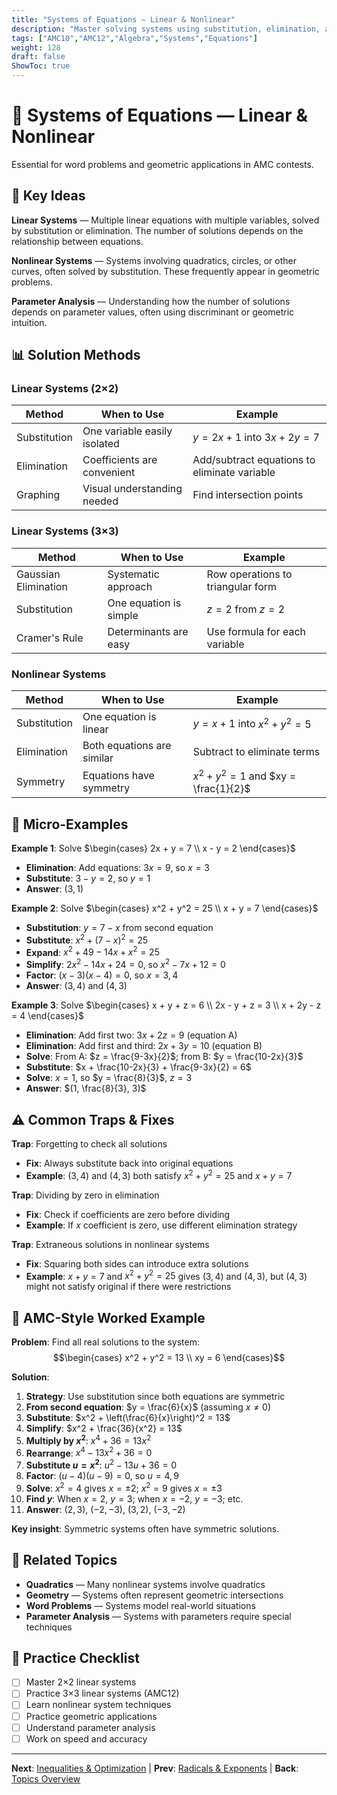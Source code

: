 ```yaml
---
title: "Systems of Equations — Linear & Nonlinear"
description: "Master solving systems using substitution, elimination, and special techniques for nonlinear systems."
tags: ["AMC10","AMC12","Algebra","Systems","Equations"]
weight: 128
draft: false
ShowToc: true
---
```


# 🎯 Systems of Equations — Linear & Nonlinear

Essential for word problems and geometric applications in AMC contests.

## 🎯 Key Ideas

**Linear Systems** — Multiple linear equations with multiple variables, solved by substitution or elimination. The number of solutions depends on the relationship between equations.

**Nonlinear Systems** — Systems involving quadratics, circles, or other curves, often solved by substitution. These frequently appear in geometric problems.

**Parameter Analysis** — Understanding how the number of solutions depends on parameter values, often using discriminant or geometric intuition.

## 📊 Solution Methods

### Linear Systems (2×2)
| Method | When to Use | Example |
|--------|-------------|---------|
| Substitution | One variable easily isolated | $y = 2x + 1$ into $3x + 2y = 7$ |
| Elimination | Coefficients are convenient | Add/subtract equations to eliminate variable |
| Graphing | Visual understanding needed | Find intersection points |

### Linear Systems (3×3)
| Method | When to Use | Example |
|--------|-------------|---------|
| Gaussian Elimination | Systematic approach | Row operations to triangular form |
| Substitution | One equation is simple | $z = 2$ from $z = 2$ |
| Cramer's Rule | Determinants are easy | Use formula for each variable |

### Nonlinear Systems
| Method | When to Use | Example |
|--------|-------------|---------|
| Substitution | One equation is linear | $y = x + 1$ into $x^2 + y^2 = 5$ |
| Elimination | Both equations are similar | Subtract to eliminate terms |
| Symmetry | Equations have symmetry | $x^2 + y^2 = 1$ and $xy = \frac{1}{2}$ |

## 🎯 Micro-Examples

**Example 1**: Solve $\begin{cases} 2x + y = 7 \\ x - y = 2 \end{cases}$
- **Elimination**: Add equations: $3x = 9$, so $x = 3$
- **Substitute**: $3 - y = 2$, so $y = 1$
- **Answer**: $(3, 1)$

**Example 2**: Solve $\begin{cases} x^2 + y^2 = 25 \\ x + y = 7 \end{cases}$
- **Substitution**: $y = 7 - x$ from second equation
- **Substitute**: $x^2 + (7-x)^2 = 25$
- **Expand**: $x^2 + 49 - 14x + x^2 = 25$
- **Simplify**: $2x^2 - 14x + 24 = 0$, so $x^2 - 7x + 12 = 0$
- **Factor**: $(x-3)(x-4) = 0$, so $x = 3, 4$
- **Answer**: $(3, 4)$ and $(4, 3)$

**Example 3**: Solve $\begin{cases} x + y + z = 6 \\ 2x - y + z = 3 \\ x + 2y - z = 4 \end{cases}$
- **Elimination**: Add first two: $3x + 2z = 9$ (equation A)
- **Elimination**: Add first and third: $2x + 3y = 10$ (equation B)
- **Solve**: From A: $z = \frac{9-3x}{2}$; from B: $y = \frac{10-2x}{3}$
- **Substitute**: $x + \frac{10-2x}{3} + \frac{9-3x}{2} = 6$
- **Solve**: $x = 1$, so $y = \frac{8}{3}$, $z = 3$
- **Answer**: $(1, \frac{8}{3}, 3)$

## ⚠️ Common Traps & Fixes

**Trap**: Forgetting to check all solutions
- **Fix**: Always substitute back into original equations
- **Example**: $(3, 4)$ and $(4, 3)$ both satisfy $x^2 + y^2 = 25$ and $x + y = 7$

**Trap**: Dividing by zero in elimination
- **Fix**: Check if coefficients are zero before dividing
- **Example**: If $x$ coefficient is zero, use different elimination strategy

**Trap**: Extraneous solutions in nonlinear systems
- **Fix**: Squaring both sides can introduce extra solutions
- **Example**: $x + y = 7$ and $x^2 + y^2 = 25$ gives $(3,4)$ and $(4,3)$, but $(4,3)$ might not satisfy original if there were restrictions

## 🎯 AMC-Style Worked Example

**Problem**: Find all real solutions to the system:
$$\begin{cases} x^2 + y^2 = 13 \\ xy = 6 \end{cases}$$

**Solution**:
1. **Strategy**: Use substitution since both equations are symmetric
2. **From second equation**: $y = \frac{6}{x}$ (assuming $x \neq 0$)
3. **Substitute**: $x^2 + \left(\frac{6}{x}\right)^2 = 13$
4. **Simplify**: $x^2 + \frac{36}{x^2} = 13$
5. **Multiply by $x^2$**: $x^4 + 36 = 13x^2$
6. **Rearrange**: $x^4 - 13x^2 + 36 = 0$
7. **Substitute $u = x^2$**: $u^2 - 13u + 36 = 0$
8. **Factor**: $(u-4)(u-9) = 0$, so $u = 4, 9$
9. **Solve**: $x^2 = 4$ gives $x = \pm 2$; $x^2 = 9$ gives $x = \pm 3$
10. **Find $y$**: When $x = 2$, $y = 3$; when $x = -2$, $y = -3$; etc.
11. **Answer**: $(2, 3)$, $(-2, -3)$, $(3, 2)$, $(-3, -2)$

**Key insight**: Symmetric systems often have symmetric solutions.

## 🔗 Related Topics

- **Quadratics** — Many nonlinear systems involve quadratics
- **Geometry** — Systems often represent geometric intersections
- **Word Problems** — Systems model real-world situations
- **Parameter Analysis** — Systems with parameters require special techniques

## 📝 Practice Checklist

- [ ] Master 2×2 linear systems
- [ ] Practice 3×3 linear systems (AMC12)
- [ ] Learn nonlinear system techniques
- [ ] Practice geometric applications
- [ ] Understand parameter analysis
- [ ] Work on speed and accuracy

---

**Next**: [Inequalities & Optimization](inequalities-and-optimization) | **Prev**: [Radicals & Exponents](radicals-and-exponents) | **Back**: [Topics Overview](../)
